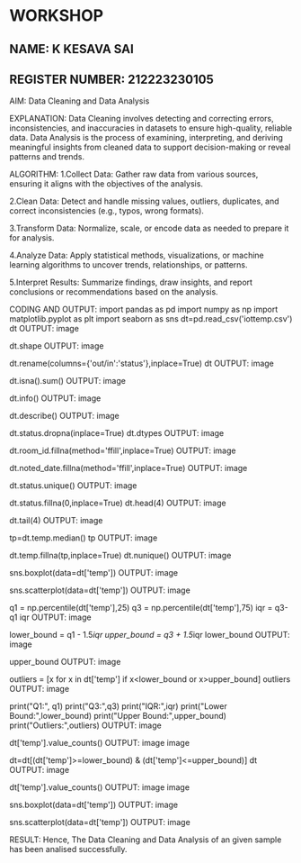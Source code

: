 # WORKSHOP
## NAME: K KESAVA SAI
## REGISTER NUMBER: 212223230105
AIM:
Data Cleaning and Data Analysis

EXPLANATION:
Data Cleaning involves detecting and correcting errors, inconsistencies, and inaccuracies in datasets to ensure high-quality, reliable data. Data Analysis is the process of examining, interpreting, and deriving meaningful insights from cleaned data to support decision-making or reveal patterns and trends.

ALGORITHM:
1.Collect Data: Gather raw data from various sources, ensuring it aligns with the objectives of the analysis.

2.Clean Data: Detect and handle missing values, outliers, duplicates, and correct inconsistencies (e.g., typos, wrong formats).

3.Transform Data: Normalize, scale, or encode data as needed to prepare it for analysis.

4.Analyze Data: Apply statistical methods, visualizations, or machine learning algorithms to uncover trends, relationships, or patterns.

5.Interpret Results: Summarize findings, draw insights, and report conclusions or recommendations based on the analysis.

CODING AND OUTPUT:
import pandas as pd
import numpy as np
import matplotlib.pyplot as plt
import seaborn as sns
dt=pd.read_csv('iottemp.csv')
dt
OUTPUT:
image

dt.shape
OUTPUT:
image

dt.rename(columns={'out/in':'status'},inplace=True)
dt
OUTPUT:
image

dt.isna().sum()
OUTPUT:
image

dt.info()
OUTPUT:
image

dt.describe()
OUTPUT:
image

dt.status.dropna(inplace=True)
dt.dtypes
OUTPUT:
image

dt.room_id.fillna(method='ffill',inplace=True)
OUTPUT:
image

dt.noted_date.fillna(method='ffill',inplace=True)
OUTPUT:
image

dt.status.unique()
OUTPUT:
image

dt.status.fillna(0,inplace=True)
dt.head(4)
OUTPUT:
image

dt.tail(4)
OUTPUT:
image

tp=dt.temp.median()
tp
OUTPUT:
image

dt.temp.fillna(tp,inplace=True)
dt.nunique()
OUTPUT:
image

sns.boxplot(data=dt['temp'])
OUTPUT:
image

sns.scatterplot(data=dt['temp'])
OUTPUT:
image

q1 = np.percentile(dt['temp'],25)
q3 = np.percentile(dt['temp'],75)
iqr = q3-q1
iqr
OUTPUT:
image

lower_bound = q1 - 1.5*iqr
upper_bound = q3 + 1.5*iqr
lower_bound
OUTPUT:
image

upper_bound
OUTPUT:
image

outliers = [x for x in dt['temp'] if x<lower_bound or x>upper_bound]
outliers
OUTPUT:
image

print("Q1:", q1)
print("Q3:",q3)
print("IQR:",iqr)
print("Lower Bound:",lower_bound)
print("Upper Bound:",upper_bound)
print("Outliers:",outliers)
OUTPUT:
image

dt['temp'].value_counts()
OUTPUT:
image image

dt=dt[(dt['temp']>=lower_bound) & (dt['temp']<=upper_bound)]
dt
OUTPUT:
image

dt['temp'].value_counts()
OUTPUT:
image image

sns.boxplot(data=dt['temp'])
OUTPUT:
image

sns.scatterplot(data=dt['temp'])
OUTPUT:
image

RESULT:
Hence, The Data Cleaning and Data Analysis of an given sample has been analised successfully.
